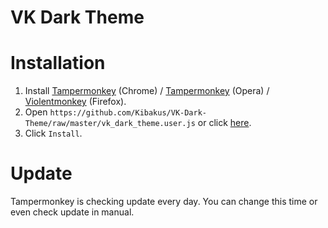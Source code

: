 # VK Dark Theme

# Installation
1. Install [Tampermonkey](https://chrome.google.com/webstore/detail/tampermonkey/dhdgffkkebhmkfjojejmpbldmpobfkfo) (Chrome) / [Tampermonkey](https://addons.opera.com/en/extensions/details/tampermonkey-beta/) (Opera) / [Violentmonkey](https://addons.mozilla.org/en-US/firefox/addon/violentmonkey/) (Firefox).
2. Open `https://github.com/Kibakus/VK-Dark-Theme/raw/master/vk_dark_theme.user.js` or click [here](https://github.com/Kibakus/VK-Dark-Theme/raw/master/vk_dark_theme.user.js).
3. Click `Install`.

# Update
Tampermonkey is checking update every day. You can change this time or even check update in manual.
